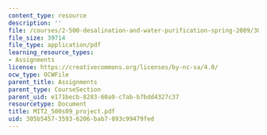 ```yaml
---
content_type: resource
description: ''
file: /courses/2-500-desalination-and-water-purification-spring-2009/305b545735936206bab7093c99479fed_MIT2_500s09_project.pdf
file_size: 39714
file_type: application/pdf
learning_resource_types:
- Assignments
license: https://creativecommons.org/licenses/by-nc-sa/4.0/
ocw_type: OCWFile
parent_title: Assignments
parent_type: CourseSection
parent_uid: e171becb-8283-60a9-c7ab-b7bdd4327c37
resourcetype: Document
title: MIT2_500s09_project.pdf
uid: 305b5457-3593-6206-bab7-093c99479fed
---
```

